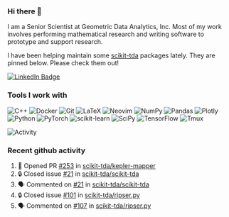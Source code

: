 ### Hi there 👋

I am a Senior Scientist at Geometric Data Analytics, Inc. Most of my work involves
performing mathematical research and writing software to prototype and support
research. 

I have been helping maintain some [scikit-tda](https://docs.scikit-tda.org) packages lately. 
They are pinned below. Please check them out!

<div id="badges">
  <a href="https://www.linkedin.com/in/michael-catanzaro-a8335547">
    <img src="https://img.shields.io/badge/LinkedIn-blue?style=for-the-badge&logo=linkedin&logoColor=white" alt="LinkedIn Badge"/>
  </a>
</div>


### Tools I work with

![C++](https://img.shields.io/badge/c++-%2300599C.svg?style=for-the-badge&logo=c%2B%2B&logoColor=white)
![Docker](https://img.shields.io/badge/Docker-2CA5E0?style=for-the-badge&logo=docker&logoColor=white)
![Git](https://img.shields.io/badge/GIT-E44C30?style=for-the-badge&logo=git&logoColor=white)
![LaTeX](https://img.shields.io/badge/latex-%23008080.svg?style=for-the-badge&logo=latex&logoColor=white)
![Neovim](https://img.shields.io/badge/NeoVim-%2357A143.svg?&style=for-the-badge&logo=neovim&logoColor=white)
![NumPy](https://img.shields.io/badge/numpy-%23013243.svg?style=for-the-badge&logo=numpy&logoColor=white)
![Pandas](https://img.shields.io/badge/pandas-%23150458.svg?style=for-the-badge&logo=pandas&logoColor=white)
![Plotly](https://img.shields.io/badge/Plotly-%233F4F75.svg?style=for-the-badge&logo=plotly&logoColor=white)
![Python](https://img.shields.io/badge/python-3670A0?style=for-the-badge&logo=python&logoColor=ffdd54)
![PyTorch](https://img.shields.io/badge/PyTorch-%23EE4C2C.svg?style=for-the-badge&logo=PyTorch&logoColor=white)
![scikit-learn](https://img.shields.io/badge/scikit--learn-%23F7931E.svg?style=for-the-badge&logo=scikit-learn&logoColor=white)
![SciPy](https://img.shields.io/badge/SciPy-%230C55A5.svg?style=for-the-badge&logo=scipy&logoColor=%white)
![TensorFlow](https://img.shields.io/badge/TensorFlow-%23FF6F00.svg?style=for-the-badge&logo=TensorFlow&logoColor=white)
![Tmux](https://img.shields.io/badge/tmux-1BB91F?style=for-the-badge&logo=tmux&logoColor=white)

![Activity](https://github-readme-activity-graph.vercel.app/graph?username=catanzaromj&theme=github)

### Recent github activity

<!--START_SECTION:activity-->
1. 💪 Opened PR [#253](https://github.com/scikit-tda/kepler-mapper/pull/253) in [scikit-tda/kepler-mapper](https://github.com/scikit-tda/kepler-mapper)
2. 🔒 Closed issue [#21](https://github.com/scikit-tda/scikit-tda/issues/21) in [scikit-tda/scikit-tda](https://github.com/scikit-tda/scikit-tda)
3. 🗣 Commented on [#21](https://github.com/scikit-tda/scikit-tda/issues/21#issuecomment-1995292073) in [scikit-tda/scikit-tda](https://github.com/scikit-tda/scikit-tda)
4. 🔒 Closed issue [#101](https://github.com/scikit-tda/ripser.py/issues/101) in [scikit-tda/ripser.py](https://github.com/scikit-tda/ripser.py)
5. 🗣 Commented on [#107](https://github.com/scikit-tda/ripser.py/issues/107#issuecomment-1994331355) in [scikit-tda/ripser.py](https://github.com/scikit-tda/ripser.py)
<!--END_SECTION:activity-->
